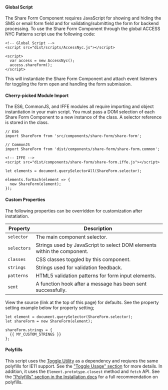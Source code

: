 #### Global Script

The Share Form Component requires JavaScript for showing and hiding the SMS or email form field and for validating/submitting the form for backend processing. To use the Share Form Component through the global ACCESS NYC Patterns script use the following code:

    <!-- Global Script -->
    <script src="dist/scripts/AccessNyc.js"></script>

    <script>
      var access = new AccessNyc();
      access.shareForm();
    </script>

This will instantiate the Share Form Component and attach event listeners for toggling the form open and handling the form submission.

#### Cherry-picked Module Import

The ES6, CommonJS, and IFFE modules all require importing and object instantiation in your main script. You must pass a DOM selection of each Share Form Component to a new instance of the class. A selector reference is stored in the class.

    // ES6
    import ShareForm from 'src/components/share-form/share-form';

    // CommonJS
    import ShareForm from 'dist/components/share-form/share-form.common';

    <!-- IFFE -->
    <script src="dist/components/share-form/share-form.iffe.js"></script>

    let elements = document.querySelectorAll(ShareForm.selector);

    elements.forEach(element => {
      new ShareForm(element);
    });

#### Custom Properties

The following properties can be overridden for customization after instatiation.

Property    | Description
------------|-
`selector`  | The main component selector.
`selectors` | Strings used by JavaScript to select DOM elements within the component.
`classes`   | CSS classes toggled by this component.
`strings`   | Strings used for validation feedback.
`patterns`  | HTML5 validation patterns for form input elements.
`sent`      | A function hook after a message has been sent successfully.

View the source (link at the top of this page) for defaults. See the property setting example below for property setting;

    let element = document.querySelector(ShareForm.selector);
    let shareForm = new ShareForm(element);

    shareForm.strings = {
      {{ MY_CUSTOM_STRINGS }}
    };

#### Polyfills

This script uses the [Toggle Utility](/toggle) as a dependency and reqiures the same polyfills for IE11 support. See the ["Toggle Usage" section](toggle#toggle-usage) for more details. In addition, it uses the `Element.prototype.closest` method and `fetch` API. See the ["Polyfills" section in the Installation docs](/installation#polyfills) for a full recommendation on polyfills.